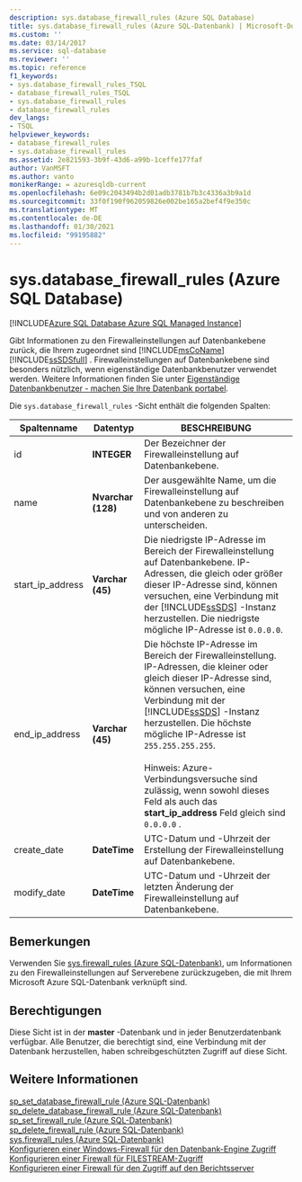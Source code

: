 ```yaml
---
description: sys.database_firewall_rules (Azure SQL Database)
title: sys.database_firewall_rules (Azure SQL-Datenbank) | Microsoft-Dokumentation
ms.custom: ''
ms.date: 03/14/2017
ms.service: sql-database
ms.reviewer: ''
ms.topic: reference
f1_keywords:
- sys.database_firewall_rules_TSQL
- database_firewall_rules_TSQL
- sys.database_firewall_rules
- database_firewall_rules
dev_langs:
- TSQL
helpviewer_keywords:
- database_firewall_rules
- sys.database_firewall_rules
ms.assetid: 2e821593-3b9f-43d6-a99b-1ceffe177faf
author: VanMSFT
ms.author: vanto
monikerRange: = azuresqldb-current
ms.openlocfilehash: 6e09c2043494b2d01adb3781b7b3c4336a3b9a1d
ms.sourcegitcommit: 33f0f190f962059826e002be165a2bef4f9e350c
ms.translationtype: MT
ms.contentlocale: de-DE
ms.lasthandoff: 01/30/2021
ms.locfileid: "99195882"
---
```

# <a name="sysdatabase_firewall_rules-azure-sql-database"></a>sys.database_firewall_rules (Azure SQL Database)
[!INCLUDE[Azure SQL Database Azure SQL Managed Instance](../../includes/applies-to-version/asdb-asdbmi.md)]

  Gibt Informationen zu den Firewalleinstellungen auf Datenbankebene zurück, die Ihrem zugeordnet sind [!INCLUDE[msCoName](../../includes/msconame-md.md)] [!INCLUDE[ssSDSfull](../../includes/sssdsfull-md.md)] . Firewalleinstellungen auf Datenbankebene sind besonders nützlich, wenn eigenständige Datenbankbenutzer verwendet werden. Weitere Informationen finden Sie unter [Eigenständige Datenbankbenutzer - machen Sie Ihre Datenbank portabel](../../relational-databases/security/contained-database-users-making-your-database-portable.md).  
  
 Die `sys.database_firewall_rules` -Sicht enthält die folgenden Spalten:  
  
|Spaltenname|Datentyp|BESCHREIBUNG|  
|-----------------|---------------|-----------------|  
|id|**INTEGER**|Der Bezeichner der Firewalleinstellung auf Datenbankebene.|  
|name|**Nvarchar (128)**|Der ausgewählte Name, um die Firewalleinstellung auf Datenbankebene zu beschreiben und von anderen zu unterscheiden.|  
|start_ip_address|**Varchar (45)**|Die niedrigste IP-Adresse im Bereich der Firewalleinstellung auf Datenbankebene. IP-Adressen, die gleich oder größer dieser IP-Adresse sind, können versuchen, eine Verbindung mit der [!INCLUDE[ssSDS](../../includes/sssds-md.md)] -Instanz herzustellen. Die niedrigste mögliche IP-Adresse ist `0.0.0.0`.|  
|end_ip_address|**Varchar (45)**|Die höchste IP-Adresse im Bereich der Firewalleinstellung. IP-Adressen, die kleiner oder gleich dieser IP-Adresse sind, können versuchen, eine Verbindung mit der [!INCLUDE[ssSDS](../../includes/sssds-md.md)] -Instanz herzustellen. Die höchste mögliche IP-Adresse ist `255.255.255.255`.<br /><br /> Hinweis: Azure-Verbindungsversuche sind zulässig, wenn sowohl dieses Feld als auch das **start_ip_address** Feld gleich sind `0.0.0.0` .|  
|create_date|**DateTime**|UTC-Datum und -Uhrzeit der Erstellung der Firewalleinstellung auf Datenbankebene.|  
|modify_date|**DateTime**|UTC-Datum und -Uhrzeit der letzten Änderung der Firewalleinstellung auf Datenbankebene.|  
  
## <a name="remarks"></a>Bemerkungen  
 Verwenden Sie [sys.firewall_rules (Azure SQL-Datenbank)](../../relational-databases/system-catalog-views/sys-firewall-rules-azure-sql-database.md), um Informationen zu den Firewalleinstellungen auf Serverebene zurückzugeben, die mit Ihrem Microsoft Azure SQL-Datenbank verknüpft sind.  
  
## <a name="permissions"></a>Berechtigungen  
 Diese Sicht ist in der **master** -Datenbank und in jeder Benutzerdatenbank verfügbar. Alle Benutzer, die berechtigt sind, eine Verbindung mit der Datenbank herzustellen, haben schreibgeschützten Zugriff auf diese Sicht.  
  
## <a name="see-also"></a>Weitere Informationen
[sp_set_database_firewall_rule &#40;Azure SQL-Datenbank&#41;](../../relational-databases/system-stored-procedures/sp-set-database-firewall-rule-azure-sql-database.md)  
[sp_delete_database_firewall_rule &#40;Azure SQL-Datenbank&#41;](../../relational-databases/system-stored-procedures/sp-delete-database-firewall-rule-azure-sql-database.md)  
[sp_set_firewall_rule &#40;Azure SQL-Datenbank&#41;](../../relational-databases/system-stored-procedures/sp-set-firewall-rule-azure-sql-database.md)  
[sp_delete_firewall_rule &#40;Azure SQL-Datenbank&#41;](../../relational-databases/system-stored-procedures/sp-delete-firewall-rule-azure-sql-database.md)   
[sys.firewall_rules &#40;Azure SQL-Datenbank&#41;](../../relational-databases/system-catalog-views/sys-firewall-rules-azure-sql-database.md)  
[Konfigurieren einer Windows-Firewall für den Datenbank-Engine Zugriff](../../database-engine/configure-windows/configure-a-windows-firewall-for-database-engine-access.md)     
[Konfigurieren einer Firewall für FILESTREAM-Zugriff](../../relational-databases/blob/configure-a-firewall-for-filestream-access.md)  
[Konfigurieren einer Firewall für den Zugriff auf den Berichtsserver](../../reporting-services/report-server/configure-a-firewall-for-report-server-access.md)  
